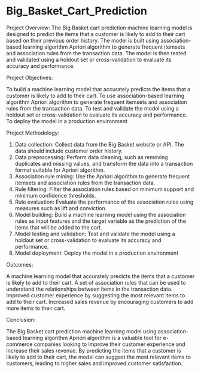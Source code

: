# Big_Basket_Cart_Prediction


Project Overview:
The Big Basket cart prediction machine learning model is designed to predict the items that a customer is likely to add to their cart based on their previous order history. The model is built using association-based learning algorithm Apriori algorithm to generate frequent itemsets and association rules from the transaction data. The model is then tested and validated using a holdout set or cross-validation to evaluate its accuracy and performance.

Project Objectives:

To build a machine learning model that accurately predicts the items that a customer is likely to add to their cart.
To use association-based learning algorithm Apriori algorithm to generate frequent itemsets and association rules from the transaction data.
To test and validate the model using a holdout set or cross-validation to evaluate its accuracy and performance.
To deploy the model in a production environment


Project Methodology:

1. Data collection: Collect data from the Big Basket website or API. The data should include customer order history.
2. Data preprocessing: Perform data cleaning, such as removing duplicates and missing values, and transform the data into a transaction format suitable for Apriori algorithm.
3. Association rule mining: Use the Apriori algorithm to generate frequent itemsets and association rules from the transaction data.
4. Rule filtering: Filter the association rules based on minimum support and minimum confidence thresholds.
5. Rule evaluation: Evaluate the performance of the association rules using measures such as lift and conviction.
6. Model building: Build a machine learning model using the association rules as input features and the target variable as the prediction of the items that will be added to the cart.
7. Model testing and validation: Test and validate the model using a holdout set or cross-validation to evaluate its accuracy and performance.
8. Model deployment: Deploy the model in a production environment 

Outcomes:

A machine learning model that accurately predicts the items that a customer is likely to add to their cart.
A set of association rules that can be used to understand the relationships between items in the transaction data.
Improved customer experience by suggesting the most relevant items to add to their cart.
Increased sales revenue by encouraging customers to add more items to their cart.


Conclusion:


The Big Basket cart prediction machine learning model using association-based learning algorithm Apriori algorithm is a valuable tool for e-commerce companies looking to improve their customer experience and increase their sales revenue. By predicting the items that a customer is likely to add to their cart, the model can suggest the most relevant items to customers, leading to higher sales and improved customer satisfaction.
